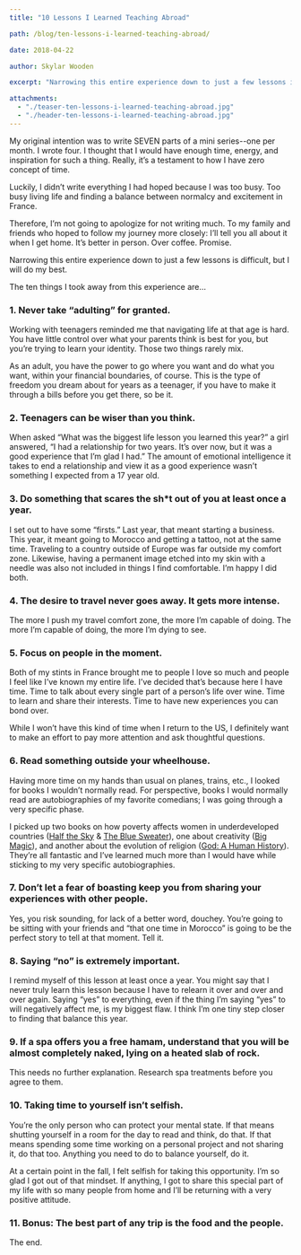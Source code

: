 ```yaml
---
title: "10 Lessons I Learned Teaching Abroad"

path: /blog/ten-lessons-i-learned-teaching-abroad/

date: 2018-04-22

author: Skylar Wooden

excerpt: "Narrowing this entire experience down to just a few lessons is difficult, but I will do my best."

attachments:
  - "./teaser-ten-lessons-i-learned-teaching-abroad.jpg"
  - "./header-ten-lessons-i-learned-teaching-abroad.jpg"
---
```


My original intention was to write SEVEN parts of a mini series--one per month. I wrote four. I thought that I would have enough time, energy, and inspiration for such a thing. Really, it’s a testament to how I have zero concept of time. 

Luckily, I didn’t write everything I had hoped because I was too busy. Too busy living life and finding a balance between normalcy and excitement in France. 

Therefore, I’m not going to apologize for not writing much. To my family and friends who hoped to follow my journey more closely: I’ll tell you all about it when I get home. It’s better in person. Over coffee. Promise. 

Narrowing this entire experience down to just a few lessons is difficult, but I will do my best. 

The ten things I took away from this experience are…

### 1. Never take “adulting” for granted. 

Working with teenagers reminded me that navigating life at that age is hard. You have little control over what your parents think is best for you, but you’re trying to learn your identity. Those two things rarely mix. 

As an adult, you have the power to go where you want and do what you want, within your financial boundaries, of course. This is the type of freedom you dream about for years as a teenager, if you have to make it through a bills before you get there, so be it. 

### 2. Teenagers can be wiser than you think.

When asked “What was the biggest life lesson you learned this year?” a girl answered, “I had a relationship for two years. It’s over now, but it was a good experience that I’m glad I had.” The amount of emotional intelligence it takes to end a relationship and view it as a good experience wasn’t something I expected from a 17 year old. 

### 3. Do something that scares the sh*t out of you at least once a year.

I set out to have some “firsts.” Last year, that meant starting a business. This year, it meant going to Morocco and getting a tattoo, not at the same time. Traveling to a country outside of Europe was far outside my comfort zone. Likewise, having a permanent image etched into my skin with a needle was also not included in things I find comfortable. I’m happy I did both. 

### 4. The desire to travel never goes away. It gets more intense.

The more I push my travel comfort zone, the more I’m capable of doing. The more I’m capable of doing, the more I’m dying to see.

### 5. Focus on people in the moment.

Both of my stints in France brought me to people I love so much and people I feel like I’ve known my entire life. I’ve decided that’s because here I have time. Time to talk about every single part of a person’s life over wine. Time to learn and share their interests. Time to have new experiences you can bond over. 

While I won’t have this kind of time when I return to the US, I definitely want to make an effort to pay more attention and ask thoughtful questions. 

### 6. Read something outside your wheelhouse.

Having more time on my hands than usual on planes, trains, etc., I looked for books I wouldn’t normally read. For perspective, books I would normally read are autobiographies of my favorite comedians; I was going through a very specific phase. 

I picked up two books on how poverty affects women in underdeveloped countries ([Half the Sky](https://amzn.to/2Hj7T1V) & [The Blue Sweater](https://amzn.to/2Hm8z6L)), one about creativity ([Big Magic](https://amzn.to/2HFVvs8)), and another about the evolution of religion ([God: A Human History](https://amzn.to/2Hit4Bf)). They’re all fantastic and I’ve learned much more than I would have while sticking to my very specific autobiographies. 

### 7. Don’t let a fear of boasting keep you from sharing your experiences with other people.

Yes, you risk sounding, for lack of a better word, douchey. You’re going to be sitting with your friends and “that one time in Morocco” is going to be the perfect story to tell at that moment. Tell it. 

### 8. Saying “no” is extremely important.

I remind myself of this lesson at least once a year. You might say that I never truly learn this lesson because I have to relearn it over and over and over again. Saying “yes” to everything, even if the thing I’m saying “yes” to will negatively affect me, is my biggest flaw. I think I’m one tiny step closer to finding that balance this year. 

### 9. If a spa offers you a free hamam, understand that you will be almost completely naked, lying on a heated slab of rock.

This needs no further explanation. Research spa treatments before you agree to them. 

### 10. Taking time to yourself isn’t selfish.

You’re the only person who can protect your mental state. If that means shutting yourself in a room for the day to read and think, do that. If that means spending some time working on a personal project and not sharing it, do that too. Anything you need to do to balance yourself, do it.

At a certain point in the fall, I felt selfish for taking this opportunity. I’m so glad I got out of that mindset. If anything, I got to share this special part of my life with so many people from home and I’ll be returning with a very positive attitude.

### 11. Bonus: The best part of any trip is the food and the people.

The end.